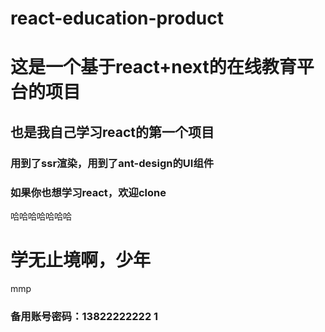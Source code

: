 # react-education-product
# 这是一个基于react+next的在线教育平台的项目
## 也是我自己学习react的第一个项目
### 用到了ssr渲染，用到了ant-design的UI组件
### 如果你也想学习react，欢迎clone
哈哈哈哈哈哈哈

# 学无止境啊，少年
mmp
### 备用账号密码：13822222222 1